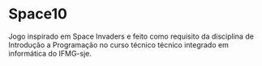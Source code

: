 # Space10
Jogo inspirado em Space Invaders e feito como requisito da disciplina de Introdução a Programação no curso técnico técnico integrado em informática do IFMG-sje.
